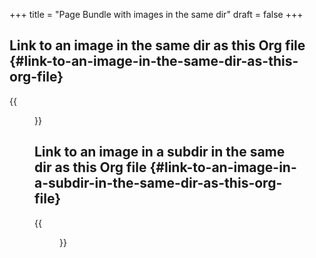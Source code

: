 +++
title = "Page Bundle with images in the same dir"
draft = false
+++

## Link to an image in the same dir as this Org file {#link-to-an-image-in-the-same-dir-as-this-org-file}

{{<figure src="gnu.png" link="gnu.png">}}


## Link to an image in a subdir in the same dir as this Org file {#link-to-an-image-in-a-subdir-in-the-same-dir-as-this-org-file}

{{<figure src="images/org-copy-1.png" link="images/org-copy-1.png">}}
